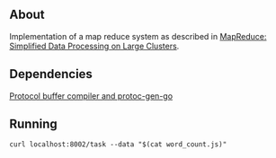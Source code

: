 ## About

Implementation of a map reduce system as described in [MapReduce: Simplified Data Processing on Large Clusters](https://static.googleusercontent.com/media/research.google.com/en//archive/mapreduce-osdi04.pdf).

## Dependencies

[Protocol buffer compiler and protoc-gen-go](https://grpc.io/docs/languages/go/quickstart/)

## Running

```
curl localhost:8002/task --data "$(cat word_count.js)"
```
